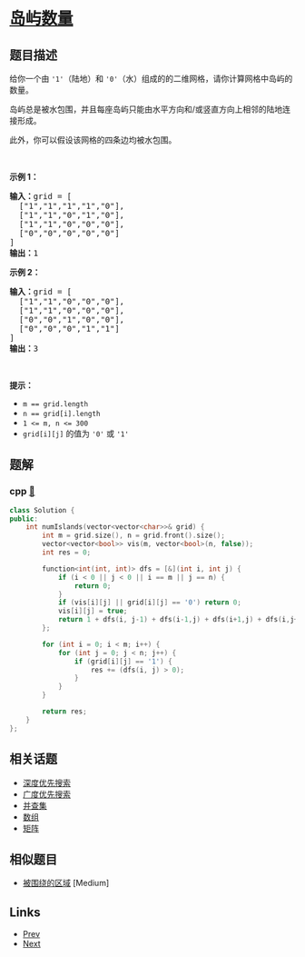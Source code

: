 
# [岛屿数量](https://leetcode-cn.com/problems/number-of-islands)

## 题目描述

<p>给你一个由 <code>'1'</code>（陆地）和 <code>'0'</code>（水）组成的的二维网格，请你计算网格中岛屿的数量。</p>

<p>岛屿总是被水包围，并且每座岛屿只能由水平方向和/或竖直方向上相邻的陆地连接形成。</p>

<p>此外，你可以假设该网格的四条边均被水包围。</p>

<p> </p>

<p><strong>示例 1：</strong></p>

<pre>
<strong>输入：</strong>grid = [
  ["1","1","1","1","0"],
  ["1","1","0","1","0"],
  ["1","1","0","0","0"],
  ["0","0","0","0","0"]
]
<strong>输出：</strong>1
</pre>

<p><strong>示例 2：</strong></p>

<pre>
<strong>输入：</strong>grid = [
  ["1","1","0","0","0"],
  ["1","1","0","0","0"],
  ["0","0","1","0","0"],
  ["0","0","0","1","1"]
]
<strong>输出：</strong>3
</pre>

<p> </p>

<p><strong>提示：</strong></p>

<ul>
	<li><code>m == grid.length</code></li>
	<li><code>n == grid[i].length</code></li>
	<li><code>1 <= m, n <= 300</code></li>
	<li><code>grid[i][j]</code> 的值为 <code>'0'</code> 或 <code>'1'</code></li>
</ul>


## 题解

### cpp [🔗](number-of-islands.cpp) 
```cpp
class Solution {
public:
    int numIslands(vector<vector<char>>& grid) {
        int m = grid.size(), n = grid.front().size();
        vector<vector<bool>> vis(m, vector<bool>(n, false));
        int res = 0;

        function<int(int, int)> dfs = [&](int i, int j) {
            if (i < 0 || j < 0 || i == m || j == n) {
                return 0;
            }
            if (vis[i][j] || grid[i][j] == '0') return 0;
            vis[i][j] = true;
            return 1 + dfs(i, j-1) + dfs(i-1,j) + dfs(i+1,j) + dfs(i,j+1);
        };

        for (int i = 0; i < m; i++) {
            for (int j = 0; j < n; j++) {
                if (grid[i][j] == '1') {
                    res += (dfs(i, j) > 0);
                }
            }
        }

        return res;
    }
};
```


## 相关话题

- [深度优先搜索](../../tags/depth-first-search.md) 
- [广度优先搜索](../../tags/breadth-first-search.md) 
- [并查集](../../tags/union-find.md) 
- [数组](../../tags/array.md) 
- [矩阵](../../tags/matrix.md) 


## 相似题目

- [被围绕的区域](../surrounded-regions/README.md)  [Medium] 


## Links

- [Prev](../binary-tree-right-side-view/README.md) 
- [Next](../happy-number/README.md) 

